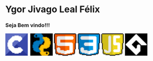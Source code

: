 
<div>
   <h1>Ygor Jivago Leal Félix</h1>
   <h3>Seja Bem vindo!!!</h3>
</div>
<div>
   <img src = "Sprite-c icone.png" height = "70" whidth = "70">


   <img src = "" height = "70" whidth = "70">
   <img src = "Sprite-pytomba.png" height = "70" whidth = "70">
  <img src = "Sprite-html icone.png" height = "70" whidth = "70">
   <img src = "Sprite-css icon.png" height = "70" whidth = "70">
 
   <img src = "Sprite-javascripticone.png" height = "70" whidth = "70">

   <img src = "Sprite-iconegamermaker.png" height = "70" whidth = "70">

     
</div>
<div>

   
</div>



<!--
**ylapiy/ylapiy** is a ✨ _special_ ✨ repository because its `README.md` (this file) appears on your GitHub profile.

Here are some ideas to get you started:

- 🔭 I’m currently working on ...
- 🌱 I’m currently learning ...
- 👯 I’m looking to collaborate on ...
- 🤔 I’m looking for help with ...
- 💬 Ask me about ...
- 📫 How to reach me: ...
- 😄 Pronouns: ...
- ⚡ Fun fact: ...
-->
